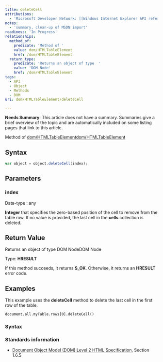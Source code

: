 ```yaml
---
title: deleteCell
attributions:
  - 'Microsoft Developer Network: [[Windows Internet Explorer API reference](http://msdn.microsoft.com/en-us/library/ie/hh828809%28v=vs.85%29.aspx) Article]'
notes:
  - 'summary, clean-up of MSDN import'
readiness: 'In Progress'
relationships:
  method_of:
    predicate: 'Method of '
    value: dom/HTMLTableElement
    href: /dom/HTMLTableElement
  return_type:
    predicate: 'Returns an object of type  '
    value: 'DOM Node'
    href: /dom/HTMLTableElement
tags:
  - API
  - Object
  - Methods
  - DOM
uri: dom/HTMLTableElement/deleteCell

---
```

**Needs Summary**: This article does not have a summary. Summaries give a brief overview of the topic and are automatically included on some listing pages that link to this article.

Method of [dom/HTMLTableElement](/dom/HTMLTableElement)[dom/HTMLTableElement](/dom/HTMLTableElement)

## Syntax

``` js
var object = object.deleteCell(index);
```

## Parameters

### index

 Data-type
:   any

**Integer** that specifies the zero-based position of the cell to remove from the table row. If no value is provided, the last cell in the **cells** collection is deleted.

## Return Value

Returns an object of type DOM NodeDOM Node

Type: **HRESULT**

If this method succeeds, it returns **S\_OK**. Otherwise, it returns an **HRESULT** error code.

## Examples

This example uses the **deleteCell** method to delete the last cell in the first row of the table.

``` html
document.all.myTable.rows[0].deleteCell()
```

### Syntax

### Standards information

-   [Document Object Model (DOM) Level 2 HTML Specification](http://go.microsoft.com/fwlink/p/?linkid=196991), Section 1.6.5
